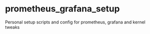 # prometheus_grafana_setup
Personal setup scripts and config for prometheus, grafana and kernel tweaks
